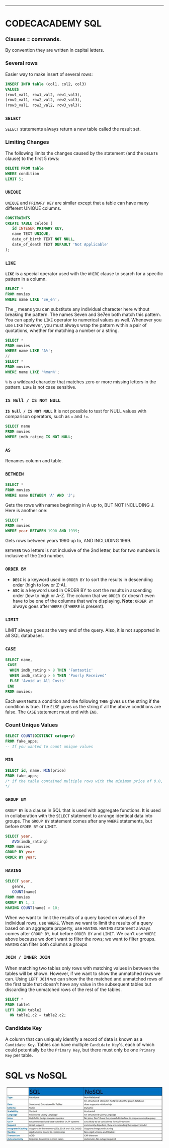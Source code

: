 _______________________________
# CODECACADEMY SQL

### **Clauses = commands**. 
By convention they are written in capital letters.

### Several rows
Easier way to make insert of several rows:
```sql
INSERT INTO table (col1, col2, col3)
VALUES
(row1_val1, row1_val2, row1_val3),
(row2_val1, row2_val2, row2_val3),
(row3_val1, row3_val2, row3_val3);
```

### `SELECT`
`SELECT` statements always return a new table called the result set.

### Limiting Changes
The following limits the changes caused by the statement (and the `DELETE` clause) to the first 5 rows:
```sql
DELETE FROM table
WHERE condition
LIMIT 5;
```

### `UNIQUE`
`UNIQUE` and `PRIMARY KEY` are similar except that a table can have many different UNIQUE columns.
```sql
CONSTRAINTS
CREATE TABLE celebs (
   id INTEGER PRIMARY KEY, 
   name TEXT UNIQUE,
   date_of_birth TEXT NOT NULL,
   date_of_death TEXT DEFAULT 'Not Applicable'
);
```

### `LIKE`
**`LIKE`** is a special operator used with the `WHERE` clause to search for a specific pattern in a column.
```sql
SELECT * 
FROM movies
WHERE name LIKE 'Se_en';
```
The `_` means you can substitute any individual character here without breaking the pattern. The names Seven and Se7en both match this pattern. You can apply the `LIKE` operator to numerical values as well.
Whenever you use `LIKE` however, you must always wrap the pattern within a pair of quotations, whether for matching a number or a string.
```sql
SELECT * 
FROM movies
WHERE name LIKE 'A%';
//
SELECT * 
FROM movies 
WHERE name LIKE '%man%';
```
`%` is a wildcard character that matches zero or more missing letters in the pattern. `LIKE` is not case sensitive.

### `IS Null / IS NOT NULL`
**`IS Null / IS NOT NULL`**
It is not possible to test for NULL values with comparison operators, such as `=` and `!=`. 
```sql
SELECT name
FROM movies 
WHERE imdb_rating IS NOT NULL;
```

### `AS`
Renames column and table.

### `BETWEEN`
```sql
SELECT *
FROM movies
WHERE name BETWEEN 'A' AND 'J';
```
Gets the rows with names beginning in A up to, BUT NOT INCLUDING J. Here is another one:
```sql
SELECT *
FROM movies
WHERE year BETWEEN 1990 AND 1999;
```
Gets rows between years 1990 up to, AND INCLUDING 1999.

`BETWEEN` two letters is not inclusive of the 2nd letter, but for two numbers is inclusive of the 2nd number.

### `ORDER BY`

- **`DESC`** is a keyword used in `ORDER BY` to sort the results in descending order (high to low or Z-A).
- **`ASC`** is a keyword used in ORDER BY to sort the results in ascending order (low to high or A-Z.
The column that we `ORDER BY` doesn’t even have to be one of the columns that we’re displaying.
**Note:** `ORDER BY` always goes after `WHERE` (if `WHERE` is present).

### `LIMIT`
LIMIT always goes at the very end of the query. Also, it is not supported in all SQL databases.

### **`CASE`**
```sql
SELECT name,
 CASE
  WHEN imdb_rating > 8 THEN 'Fantastic'
  WHEN imdb_rating > 6 THEN 'Poorly Received'
  ELSE 'Avoid at All Costs'
 END
FROM movies;
```
Each `WHEN` tests a condition and the following `THEN` gives us the string if the condition is true.
The `ELSE` gives us the string if all the above conditions are false.
The `CASE` statement must end with `END`.

### Count Unique Values
```sql
SELECT COUNT(DISTINCT category)
FROM fake_apps;
-- If you wanted to count unique values
```

###  **`MIN`**
```sql
SELECT id, name, MIN(price)
FROM fake_apps;
/* if the table contained multiple rows with the minimum price of 0.0, then the result of a query with MIN(price) will choose the topmost row from the table that had this price value.
*/
```

### **`GROUP BY`**

`GROUP BY` is a clause in SQL that is used with aggregate functions. It is used in collaboration with the `SELECT` statement to arrange identical data into groups.
The `GROUP BY` statement comes after any `WHERE` statements, but before `ORDER BY` or `LIMIT`.
```sql
SELECT year,
   AVG(imdb_rating)
FROM movies
GROUP BY year
ORDER BY year;
```

### **`HAVING`**
```sql
SELECT year,
   genre,
   COUNT(name)
FROM movies
GROUP BY 1, 2
HAVING COUNT(name) > 10;
```
When we want to limit the results of a query based on values of the individual rows, use `WHERE`. When we want to limit the results of a query based on an aggregate property, use `HAVING`. 
`HAVING` statement always comes after `GROUP BY`, but before `ORDER BY` and `LIMIT`. We can’t use `WHERE` above because we don’t want to filter the rows; we want to filter groups. `HAVING` can filter both columns a groups

### **`JOIN / INNER JOIN`**

When matching two tables only rows with matching values in between the tables will be shown. However, if we want to show the unmatched rows we can. Using `LEFT JOIN` we can show the the matched and unmatched rows of the first table that doesn't have any value in the subsequent tables but discarding the unmatched rows of the rest of the tables.
```sql
SELECT *
FROM table1
LEFT JOIN table2
  ON table1.c2 = table2.c2;
```

### **Candidate Key**

A column that can uniquely identify a record of data is known as a `Candidate Key`. Tables can have multiple `Candidate Key`'s, each of which could potentially be the `Primary Key`, but there must only be one `Primary Key` per table.

# **SQL vs NoSQL**

![](../Resources/SQLvsNoSQL.png)
